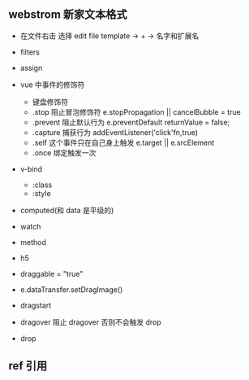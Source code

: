 ## webstrom 新家文本格式

* 在文件右击 选择 edit file template -> + -> 名字和扩展名
* filters
* assign
* vue 中事件的修饰符
  * 键盘修饰符
  * .stop 阻止冒泡修饰符 e.stopPropagation || cancelBubble = true
  * .prevent 阻止默认行为 e.preventDefault returnValue = false;
  * .capture 捕获行为 addEventListener('click'fn,true)
  * .self 这个事件只在自己身上触发 e.target || e.srcElement
  * .once 绑定触发一次
* v-bind
  * :class
  * :style
* computed(和 data 是平级的)
* watch
* method

* h5
* draggable = "true"
* e.dataTransfer.setDragImage()
* dragstart
* dragover 阻止 dragover 否则不会触发 drop
* drop

## ref 引用
